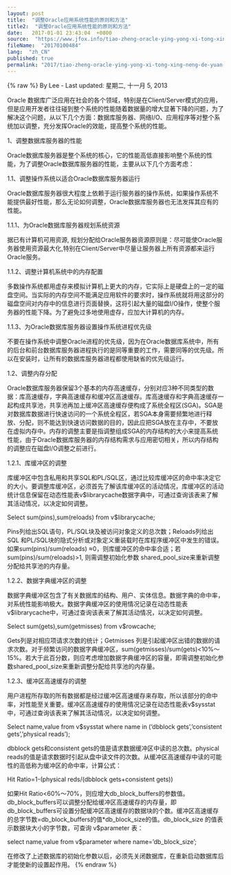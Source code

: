```yaml
---
layout: post
title:  "调整Oracle应用系统性能的原则和方法"
title2:  "调整Oracle应用系统性能的原则和方法"
date:   2017-01-01 23:43:04  +0800
source:  "https://www.jfox.info/tiao-zheng-oracle-ying-yong-xi-tong-xing-neng-de-yuan-ze-he-fang-fa.html"
fileName:  "20170100484"
lang:  "zh_CN"
published: true
permalink: "2017/tiao-zheng-oracle-ying-yong-xi-tong-xing-neng-de-yuan-ze-he-fang-fa.html"
---
```

{% raw %}
By Lee - Last updated: 星期二, 十一月 5, 2013

Oracle 数据库广泛应用在社会的各个领域，特别是在Client/Server模式的应用，但是应用开发者往往碰到整个系统的性能随着数据量的增大显著下降的问题，为了解决这个问题，从以下几个方面：数据库服务器、网络I/O、应用程序等对整个系统加以调整，充分发挥Oracle的效能，提高整个系统的性能。

1、调整数据库服务器的性能

Oracle数据库服务器是整个系统的核心，它的性能高低直接影响整个系统的性能，为了调整Oracle数据库服务器的性能，主要从以下几个方面考虑：

1.1、调整操作系统以适合Oracle数据库服务器运行

Oracle数据库服务器很大程度上依赖于运行服务器的操作系统，如果操作系统不能提供最好性能，那么无论如何调整，Oracle数据库服务器也无法发挥其应有的性能。

1.1.1、为Oracle数据库服务器规划系统资源

据已有计算机可用资源, 规划分配给Oracle服务器资源原则是：尽可能使Oracle服务器使用资源最大化,特别在Client/Server中尽量让服务器上所有资源都来运行Oracle服务。

1.1.2、调整计算机系统中的内存配置

多数操作系统都用虚存来模拟计算机上更大的内存，它实际上是硬盘上的一定的磁盘空间。当实际的内存空间不能满足应用软件的要求时，操作系统就将用这部分的磁盘空间对内存中的信息进行页面替换，这将引起大量的磁盘I/O操作，使整个服务器的性能下降。为了避免过多地使用虚存，应加大计算机的内存。

1.1.3、为Oracle数据库服务器设置操作系统进程优先级

不要在操作系统中调整Oracle进程的优先级，因为在Oracle数据库系统中，所有的后台和前台数据库服务器进程执行的是同等重要的工作，需要同等的优先级。所以在安装时，让所有的数据库服务器进程都使用缺省的优先级运行。

1.2、调整内存分配

Oracle数据库服务器保留3个基本的内存高速缓存，分别对应3种不同类型的数据：库高速缓存，字典高速缓存和缓冲区高速缓存。库高速缓存和字典高速缓存一起构成共享池，共享池再加上缓冲区高速缓存便构成了系统全程区(SGA)。SGA是对数据库数据进行快速访问的一个系统全程区，若SGA本身需要频繁地进行释放、分配，则不能达到快速访问数据的目的，因此应把SGA放在主存中，不要放在虚拟内存中。内存的调整主要是指调整组成SGA的内存结构的大小来提高系统性能，由于Oracle数据库服务器的内存结构需求与应用密切相关，所以内存结构的调整应在磁盘I/O调整之前进行。

1.2.1、库缓冲区的调整

库缓冲区中包含私用和共享SQL和PL/SQL区，通过比较库缓冲区的命中率决定它的大小。要调整库缓冲区，必须首先了解该库缓冲区的活动情况，库缓冲区的活动统计信息保留在动态性能表v$librarycache数据字典中，可通过查询该表来了解其活动情况，以决定如何调整。

Select sum(pins),sum(reloads) from v$librarycache;

Pins列给出SQL语句，PL/SQL块及被访问对象定义的总次数；Reloads列给出SQL 和PL/SQL块的隐式分析或对象定义重装载时在库程序缓冲区中发生的错误。如果sum(pins)/sum(reloads) ≈0，则库缓冲区的命中率合适；若sum(pins)/sum(reloads)>1, 则需调整初始化参数 shared_pool_size来重新调整分配给共享池的内存量。

1.2.2、数据字典缓冲区的调整

数据字典缓冲区包含了有关数据库的结构、用户、实体信息。数据字典的命中率，对系统性能影响极大。数据字典缓冲区的使用情况记录在动态性能表v$librarycache中，可通过查询该表来了解其活动情况，以决定如何调整。

Select sum(gets),sum(getmisses) from v$rowcache;

Gets列是对相应项请求次数的统计；Getmisses 列是引起缓冲区出错的数据的请求次数。对于频繁访问的数据字典缓冲区，sum(getmisses)/sum(gets)<10%～15%。若大于此百分数，则应考虑增加数据字典缓冲区的容量，即需调整初始化参数shared_pool_size来重新调整分配给共享池的内存量。

1.2.3、缓冲区高速缓存的调整

用户进程所存取的所有数据都是经过缓冲区高速缓存来存取，所以该部分的命中率，对性能至关重要。缓冲区高速缓存的使用情况记录在动态性能表v$sysstat中，可通过查询该表来了解其活动情况，以决定如何调整。

Select name,value from v$sysstat where name in
(‘dbblock gets’,’consistent gets’,’physical reads’);

dbblock gets和consistent gets的值是请求数据缓冲区中读的总次数。physical reads的值是请求数据时引起从盘中读文件的次数。从缓冲区高速缓存中读的可能性的高低称为缓冲区的命中率，计算公式：

Hit Ratio=1-(physical reds/(dbblock gets+consistent gets))

如果Hit Ratio<60%～70%，则应增大db_block_buffers的参数值。db_block_buffers可以调整分配给缓冲区高速缓存的内存量，即db_block_buffers可设置分配缓冲区高速缓存的数据块的个数。缓冲区高速缓存的总字节数=db_block_buffers的值*db_block_size的值。db_block_size 的值表示数据块大小的字节数，可查询 v$parameter 表：

select name,value from v$parameter where name=’db_block_size’;

在修改了上述数据库的初始化参数以后，必须先关闭数据库，在重新启动数据库后才能使新的设置起作用。
{% endraw %}

